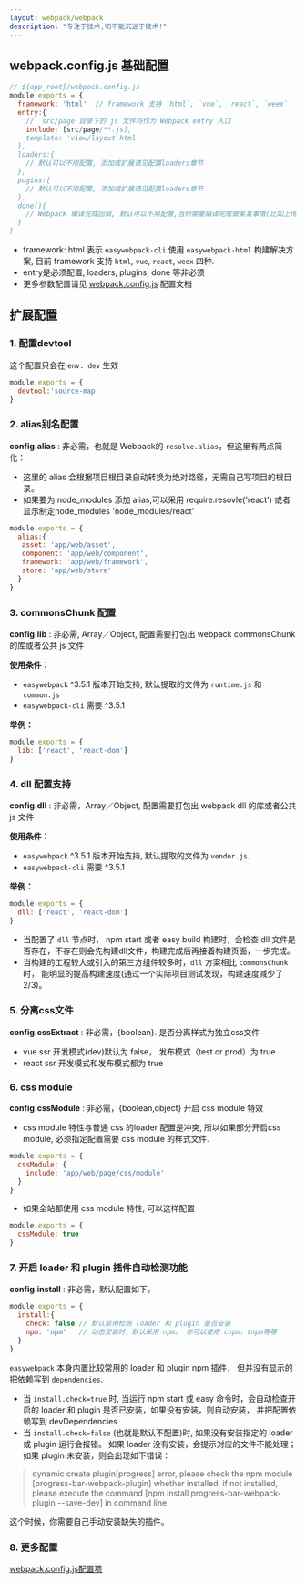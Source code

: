 ```yaml
---
layout: webpack/webpack
description: "专注于技术,切不能沉迷于技术!"
---
```



## webpack.config.js 基础配置

```js
// ${app_root}/webpack.config.js
module.exports = {
  framework: 'html'  // framework 支持 `html`, `vue`, `react`, `weex`
  entry:{
    //  src/page 目录下的 js 文件将作为 Webpack entry 入口
    include: [src/page/**.js],
    template: 'view/layout.html' 
  },
  loaders:{
    // 默认可以不用配置, 添加或扩展请见配置loaders章节  
  },
  pugins:{
    // 默认可以不用配置, 添加或扩展请见配置loaders章节  
  },
  done(){
    // Webpack 编译完成回调, 默认可以不用配置,当你需要编译完成做某某事情(比如上传cdn)才需要配置
  }
}
```

- framework: html 表示 `easywebpack-cli` 使用 `easywebpack-html` 构建解决方案, 目前 framework 支持 `html`, `vue`, `react`, `weex` 四种.
- entry是必须配置, loaders, plugins, done 等非必须
- 更多参数配置请见 [webpack.config.js](/easywebpack/webpack/config) 配置文档 


## 扩展配置

### 1. 配置devtool

这个配置只会在 `env: dev` 生效

```js
module.exports = {
  devtool:'source-map'
}
```

### 2. alias别名配置

**config.alias** : 非必需，也就是 Webpack的 `resolve.alias`，但这里有两点简化：
 
- 这里的 alias 会根据项目根目录自动转换为绝对路径，无需自己写项目的根目录。 
- 如果要为 node_modules 添加 alias,可以采用 require.resovle('react') 或者显示制定node_modules 'node_modules/react'

```js
module.exports = {
  alias:{
   asset: 'app/web/asset',
   component: 'app/web/component',
   framework: 'app/web/framework',
   store: 'app/web/store'
  }
}
```

### 3. commonsChunk 配置

**config.lib** : 非必需, Array／Object, 配置需要打包出 webpack commonsChunk 的库或者公共 js 文件

**使用条件：**

- `easywebpack` ^3.5.1 版本开始支持,  默认提取的文件为 `runtime.js` 和 `common.js`
- `easywebpack-cli` 需要 ^3.5.1

**举例：**

```js
module.exports = {
  lib: ['react', 'react-dom']
}
```

### 4. dll 配置支持

**config.dll** : 非必需，Array／Object, 配置需要打包出 webpack dll 的库或者公共 js 文件

**使用条件：**

- `easywebpack` ^3.5.1 版本开始支持, 默认提取的文件为 `vendor.js`. 
- `easywebpack-cli` 需要 ^3.5.1

**举例：**

```js
module.exports = {
  dll: ['react', 'react-dom']
}
```

- 当配置了 `dll` 节点时， npm start 或者 easy build 构建时，会检查 dll 文件是否存在，不存在则会先构建dll文件，构建完成后再接着构建页面，一步完成。 
- 当构建的工程较大或引入的第三方组件较多时，`dll` 方案相比  `commonsChunk` 时， 能明显的提高构建速度(通过一个实际项目测试发现，构建速度减少了2/3)。

### 5. 分离css文件

**config.cssExtract** : 非必需，{boolean}. 是否分离样式为独立css文件

- vue ssr 开发模式(dev)默认为 false， 发布模式（test or prod）为 true
- react ssr 开发模式和发布模式都为 true


### 6. css module

**config.cssModule** : 非必需，{boolean,object} 开启 css module 特效

- css module 特性与普通 css 的loader 配置是冲突, 所以如果部分开启css module, 必须指定配置需要 css module 的样式文件. 

```js
module.exports = {
  cssModule: {
    include: 'app/web/page/css/module'
  }
}
```

- 如果全站都使用 css module 特性, 可以这样配置

```js
module.exports = {
  cssModule: true
}
```

### 7. 开启 loader 和 plugin 插件自动检测功能

**config.install** : 非必需，默认配置如下。

```js
module.exports = {
  install:{
    check: false // 默认禁用检测 loader 和 plugin 是否安装
    npm: 'npm'   // 动态安装时，默认采用 npm。 你可以使用 cnpm，tnpm等等 
  }
}
```

`easywebpack` 本身内置比较常用的 loader 和 plugin npm 插件， 但并没有显示的把依赖写到 `dependencies`. 

- 当 `install.check=true` 时, 当运行 npm start 或 easy 命令时，会自动检查开启的 loader 和 plugin 是否已安装，如果没有安装，则自动安装， 并把配置依赖写到 devDependencies 
- 当 `install.check=false` (也就是默认不配置)时, 如果没有安装指定的 loader 或 plugin 运行会报错。 如果 loader 没有安装，会提示对应的文件不能处理； 如果 plugin 未安装，则会出现如下错误：

>dynamic create plugin[progress] error, please check the npm module [progress-bar-webpack-plugin] whether installed. if not installed, please execute the command [npm install progress-bar-webpack-plugin --save-dev] in command line

这个时候，你需要自己手动安装缺失的插件。


### 8. 更多配置

[webpack.config.js配置项](/easywebpack/webpack/config)